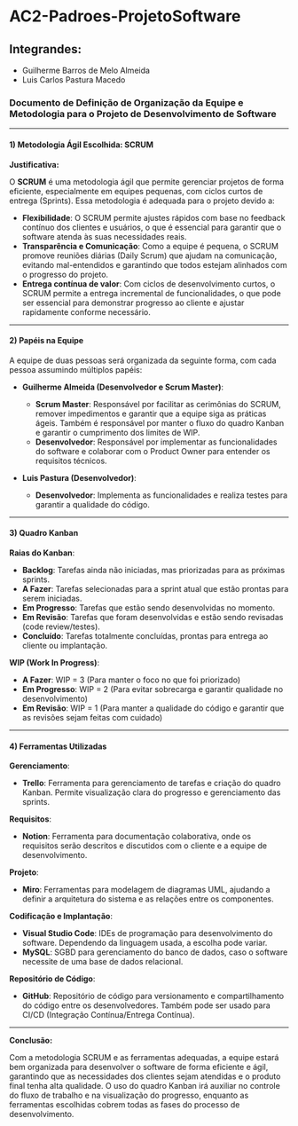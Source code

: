 # AC2-Padroes-ProjetoSoftware

## Integrandes:
- Guilherme Barros de Melo Almeida
- Luis Carlos Pastura Macedo

### Documento de Definição de Organização da Equipe e Metodologia para o Projeto de Desenvolvimento de Software

---

#### 1) Metodologia Ágil Escolhida: **SCRUM**

**Justificativa:**

O **SCRUM** é uma metodologia ágil que permite gerenciar projetos de forma eficiente, especialmente em equipes pequenas, com ciclos curtos de entrega (Sprints). Essa metodologia é adequada para o projeto devido a:

- **Flexibilidade**: O SCRUM permite ajustes rápidos com base no feedback contínuo dos clientes e usuários, o que é essencial para garantir que o software atenda às suas necessidades reais.
- **Transparência e Comunicação**: Como a equipe é pequena, o SCRUM promove reuniões diárias (Daily Scrum) que ajudam na comunicação, evitando mal-entendidos e garantindo que todos estejam alinhados com o progresso do projeto.
- **Entrega contínua de valor**: Com ciclos de desenvolvimento curtos, o SCRUM permite a entrega incremental de funcionalidades, o que pode ser essencial para demonstrar progresso ao cliente e ajustar rapidamente conforme necessário.

---

#### 2) Papéis na Equipe

A equipe de duas pessoas será organizada da seguinte forma, com cada pessoa assumindo múltiplos papéis:

- **Guilherme Almeida (Desenvolvedor e Scrum Master)**:
  - **Scrum Master**: Responsável por facilitar as cerimônias do SCRUM, remover impedimentos e garantir que a equipe siga as práticas ágeis. Também é responsável por manter o fluxo do quadro Kanban e garantir o cumprimento dos limites de WIP.
  - **Desenvolvedor**: Responsável por implementar as funcionalidades do software e colaborar com o Product Owner para entender os requisitos técnicos.

- **Luis Pastura (Desenvolvedor)**:
  - **Desenvolvedor**: Implementa as funcionalidades e realiza testes para garantir a qualidade do código.

---

#### 3) Quadro Kanban

**Raias do Kanban**:

- **Backlog**: Tarefas ainda não iniciadas, mas priorizadas para as próximas sprints.
- **A Fazer**: Tarefas selecionadas para a sprint atual que estão prontas para serem iniciadas.
- **Em Progresso**: Tarefas que estão sendo desenvolvidas no momento.
- **Em Revisão**: Tarefas que foram desenvolvidas e estão sendo revisadas (code review/testes).
- **Concluído**: Tarefas totalmente concluídas, prontas para entrega ao cliente ou implantação.

**WIP (Work In Progress)**:

- **A Fazer**: WIP = 3 (Para manter o foco no que foi priorizado)
- **Em Progresso**: WIP = 2 (Para evitar sobrecarga e garantir qualidade no desenvolvimento)
- **Em Revisão**: WIP = 1 (Para manter a qualidade do código e garantir que as revisões sejam feitas com cuidado)

---

#### 4) Ferramentas Utilizadas

**Gerenciamento**:
- **Trello**: Ferramenta para gerenciamento de tarefas e criação do quadro Kanban. Permite visualização clara do progresso e gerenciamento das sprints.

**Requisitos**:
- **Notion**: Ferramenta para documentação colaborativa, onde os requisitos serão descritos e discutidos com o cliente e a equipe de desenvolvimento.

**Projeto**:
- **Miro**: Ferramentas para modelagem de diagramas UML, ajudando a definir a arquitetura do sistema e as relações entre os componentes.

**Codificação e Implantação**:
- **Visual Studio Code**: IDEs de programação para desenvolvimento do software. Dependendo da linguagem usada, a escolha pode variar.
- **MySQL**: SGBD para gerenciamento do banco de dados, caso o software necessite de uma base de dados relacional.

**Repositório de Código**:
- **GitHub**: Repositório de código para versionamento e compartilhamento do código entre os desenvolvedores. Também pode ser usado para CI/CD (Integração Contínua/Entrega Contínua).

---

**Conclusão:**

Com a metodologia SCRUM e as ferramentas adequadas, a equipe estará bem organizada para desenvolver o software de forma eficiente e ágil, garantindo que as necessidades dos clientes sejam atendidas e o produto final tenha alta qualidade. O uso do quadro Kanban irá auxiliar no controle do fluxo de trabalho e na visualização do progresso, enquanto as ferramentas escolhidas cobrem todas as fases do processo de desenvolvimento.
